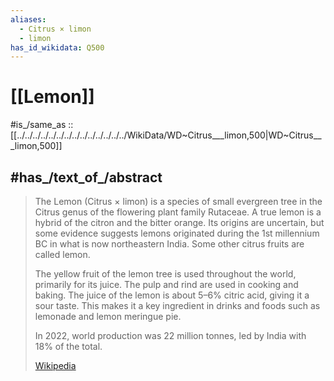 ```yaml
---
aliases:
  - Citrus × limon
  - limon
has_id_wikidata: Q500
---
```


# [[Lemon]] 

#is_/same_as :: [[../../../../../../../../../../../../../../WikiData/WD~Citrus___limon,500|WD~Citrus___limon,500]]  

## #has_/text_of_/abstract 

> The Lemon (Citrus × limon) is a species of small evergreen tree in the Citrus genus of the flowering plant family Rutaceae. A true lemon is a hybrid of the citron and the bitter orange. Its origins are uncertain, but some evidence suggests lemons originated during the 1st millennium BC in what is now northeastern India. Some other citrus fruits are called lemon.
>
> The yellow fruit of the lemon tree is used throughout the world, primarily for its juice. The pulp and rind are used in cooking and baking. The juice of the lemon is about 5–6% citric acid, giving it a sour taste. This makes it a key ingredient in drinks and foods such as lemonade and lemon meringue pie.
>
> In 2022, world production was 22 million tonnes, led by India with 18% of the total.
>
> [Wikipedia](https://en.wikipedia.org/wiki/Lemon) 


